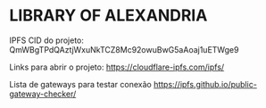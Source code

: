 # LIBRARY OF ALEXANDRIA

IPFS CID do projeto: QmWBgTPdQAztjWxuNkTCZ8Mc92owuBwG5aAoaj1uETWge9

Links para abrir o projeto:
https://cloudflare-ipfs.com/ipfs/<CID>

Lista de gateways para testar conexão
https://ipfs.github.io/public-gateway-checker/
